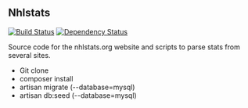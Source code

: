## Nhlstats

[![Build Status](https://travis-ci.org/pelletiermaxime/nhlstats.org.png?branch=develop)](https://travis-ci.org/pelletiermaxime/nhlstats.org)
[![Dependency Status](https://www.versioneye.com/user/projects/52bd1364ec1375b76c000056/badge.png)](https://www.versioneye.com/user/projects/52bd1364ec1375b76c000056)

Source code for the nhlstats.org website and scripts to parse stats from several sites.

* Git clone
* composer install
* artisan migrate (--database=mysql)
* artisan db:seed (--database=mysql)
